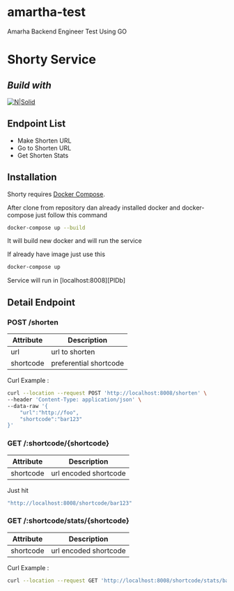 # amartha-test
Amarha Backend Engineer Test Using GO


# Shorty Service
## _Build with_

[![N|Solid](https://upload.wikimedia.org/wikipedia/commons/thumb/0/05/Go_Logo_Blue.svg/429px-Go_Logo_Blue.svg.png)](https://golang.org/)


## Endpoint List

- Make Shorten URL
- Go to Shorten URL
- Get Shorten Stats

## Installation

Shorty requires [Docker Compose](https://docs.docker.com/compose/). 

After clone from repository dan already installed docker and docker-compose just follow this command

```sh
docker-compose up --build
```
It will build new docker and will run the service


If already have image just use this

```sh
docker-compose up 
```
Service will run in [localhost:8008][PlDb]

## Detail Endpoint

### POST /shorten

| Attribute | Description |
| ------ | ------ |
| url | url to shorten |
| shortcode | preferential shortcode |

Curl Example :

```sh
curl --location --request POST 'http://localhost:8008/shorten' \
--header 'Content-Type: application/json' \
--data-raw '{
    "url":"http://foo",
    "shortcode":"bar123"
}'
```

### GET /:shortcode/{shortcode}

| Attribute | Description |
| ------ | ------ |
| shortcode | url encoded shortcode |

Just hit

```sh
"http://localhost:8008/shortcode/bar123"
```


### GET /:shortcode/stats/{shortcode}

| Attribute | Description |
| ------ | ------ |
| shortcode | url encoded shortcode |

Curl Example :

```sh
curl --location --request GET 'http://localhost:8008/shortcode/stats/bar123'
```

